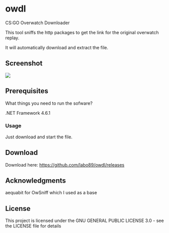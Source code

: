 # owdl
CS:GO Overwatch Downloader

This tool sniffs the http packages to get the link for the original overwatch replay.

It will automatically download and extract the file.

## Screenshot
![](https://github.com/labo89/owdl/blob/master/screenshots/screenshot1.png?raw=true "")

## Prerequisites
What things you need to run the sofware?

.NET Framework 4.6.1
### Usage
Just download and start the file.

## Download
Download here: https://github.com/labo89/owdl/releases

## Acknowledgments
aequabit for OwSniff which I used as a base

## License
This project is licensed under the GNU GENERAL PUBLIC LICENSE 3.0 - see the LICENSE file for details
